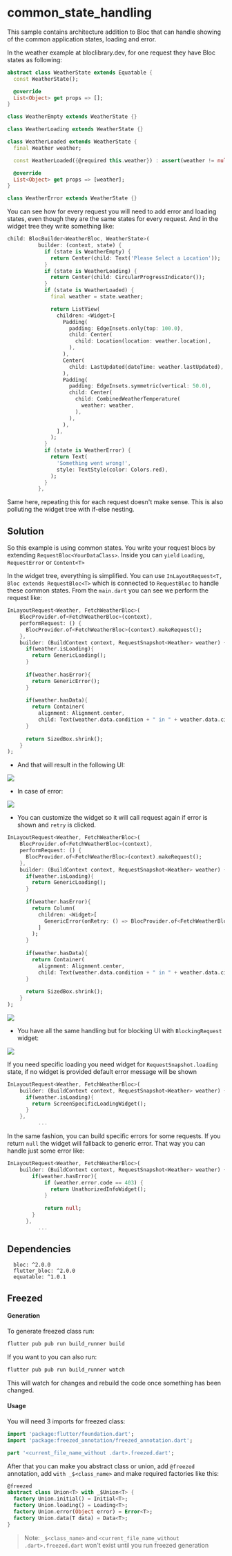 # common_state_handling

This sample contains architecture addition to Bloc that can handle showing of the common application states, loading and error.

In the weather example at bloclibrary.dev, for one request they have Bloc states as following:

```dart
abstract class WeatherState extends Equatable {
  const WeatherState();

  @override
  List<Object> get props => [];
}

class WeatherEmpty extends WeatherState {}

class WeatherLoading extends WeatherState {}

class WeatherLoaded extends WeatherState {
  final Weather weather;

  const WeatherLoaded({@required this.weather}) : assert(weather != null);

  @override
  List<Object> get props => [weather];
}

class WeatherError extends WeatherState {}

```

You can see how for every request you will need to add error and loading states, even though they are the same states for every request. And in the widget tree they write something like:

```dart
child: BlocBuilder<WeatherBloc, WeatherState>(
          builder: (context, state) {
            if (state is WeatherEmpty) {
              return Center(child: Text('Please Select a Location'));
            }
            if (state is WeatherLoading) {
              return Center(child: CircularProgressIndicator());
            }
            if (state is WeatherLoaded) {
              final weather = state.weather;

              return ListView(
                children: <Widget>[
                  Padding(
                    padding: EdgeInsets.only(top: 100.0),
                    child: Center(
                      child: Location(location: weather.location),
                    ),
                  ),
                  Center(
                    child: LastUpdated(dateTime: weather.lastUpdated),
                  ),
                  Padding(
                    padding: EdgeInsets.symmetric(vertical: 50.0),
                    child: Center(
                      child: CombinedWeatherTemperature(
                        weather: weather,
                      ),
                    ),
                  ),
                ],
              );
            }
            if (state is WeatherError) {
              return Text(
                'Something went wrong!',
                style: TextStyle(color: Colors.red),
              );
            }
          },
```

Same here, repeating this for each request doesn't make sense. This is also polluting the widget tree with if-else nesting.

## Solution

So this example is using common states. You write your request blocs by extending `RequestBloc<YourDataClass>`. Inside you can `yield` `Loading`, `RequestError` or `Content<T>`

In the widget tree, everything is simplified. You can use `InLayoutRequest<T, Bloc extends RequestBloc<T>` which is connected to `RequestBloc` to handle these common states. From the `main.dart` you can see we perform the request like:

```dart
InLayoutRequest<Weather, FetchWeatherBloc>(
    BlocProvider.of<FetchWeatherBloc>(context),
    performRequest: () {
      BlocProvider.of<FetchWeatherBloc>(context).makeRequest();
    },
    builder: (BuildContext context, RequestSnapshot<Weather> weather) {
      if(weather.isLoading){
        return GenericLoading();
      }
    
      if(weather.hasError){
        return GenericError();
      }
    
      if(weather.hasData){
        return Container(
          alignment: Alignment.center,
          child: Text(weather.data.condition + " in " + weather.data.city));
      }
    
      return SizedBox.shrink();
    }
);
```

- And that will result in the following UI:

![](https://media.giphy.com/media/gKxpPQ5JTQsA2yaO9u/giphy.gif)

- In case of error:

![](https://media.giphy.com/media/ZB8LuAr67ViaubCPUx/giphy.gif)

- You can customize the widget so it will call request again if error is shown and `retry` is clicked.

```dart
InLayoutRequest<Weather, FetchWeatherBloc>(
    BlocProvider.of<FetchWeatherBloc>(context),
    performRequest: () {
      BlocProvider.of<FetchWeatherBloc>(context).makeRequest();
    },
    builder: (BuildContext context, RequestSnapshot<Weather> weather) {
      if(weather.isLoading){
        return GenericLoading();
      }
    
      if(weather.hasError){
        return Column(
          children: <Widget>[
            GenericError(onRetry: () => BlocProvider.of<FetchWeatherBloc>(context).makeRequest()),
          ]
        );
      }
    
      if(weather.hasData){
        return Container(
          alignment: Alignment.center,
          child: Text(weather.data.condition + " in " + weather.data.city));
      }
    
      return SizedBox.shrink();
    }
);
```

![](https://media.giphy.com/media/TH6HWYxZiOPdpYUEvO/giphy.gif)

- You have all the same handling but for blocking UI with `BlockingRequest` widget:

![](https://media.giphy.com/media/eKsrN1VnvtBV2oPjKh/giphy.gif)


If you need specific loading you need widget for `RequestSnapshot.loading` state, if no
widget is provided default error message will be shown

```dart
InLayoutRequest<Weather, FetchWeatherBloc>(
    builder: (BuildContext context, RequestSnapshot<Weather> weather) {
      if(weather.isLoading){
        return ScreenSpecificLoadingWidget();
      }
    },
          ...
```

In the same fashion, you can build specific errors for some requests. If you return `null` the widget will fallback to generic error. That way you can handle just some error like:

```dart
InLayoutRequest<Weather, FetchWeatherBloc>(
    builder: (BuildContext context, RequestSnapshot<Weather> weather) {
        if(weather.hasError){
            if (weather.error.code == 403) {
              return UnathorizedInfoWidget();
            }
            
            return null;
        }
      },
          ...
```         

## Dependencies

```
  bloc: ^2.0.0
  flutter_bloc: ^2.0.0
  equatable: ^1.0.1
```

## Freezed

#### Generation
To generate freezed class run: 
```bash
flutter pub pub run build_runner build  
```

If you want to you can also run:
```bash
flutter pub pub run build_runner watch
```
This will watch for changes and rebuild the code once something has been changed.

#### Usage
You will need 3 imports for freezed class:
```dart
import 'package:flutter/foundation.dart';
import 'package:freezed_annotation/freezed_annotation.dart';

part '<current_file_name_without .dart>.freezed.dart';
```
After that you can make you abstract class or union, add `@freezed` annotation, add `with _$<class_name>` and make required factories like this: 
```dart
@freezed
abstract class Union<T> with _$Union<T> {
  factory Union.initial() = Initial<T>;
  factory Union.loading() = Loading<T>;
  factory Union.error(Object error) = Error<T>;
  factory Union.data(T data) = Data<T>;
}
```
> Note: `_$<class_name>` and `<current_file_name_without .dart>.freezed.dart` won't exist until you run freezed generation